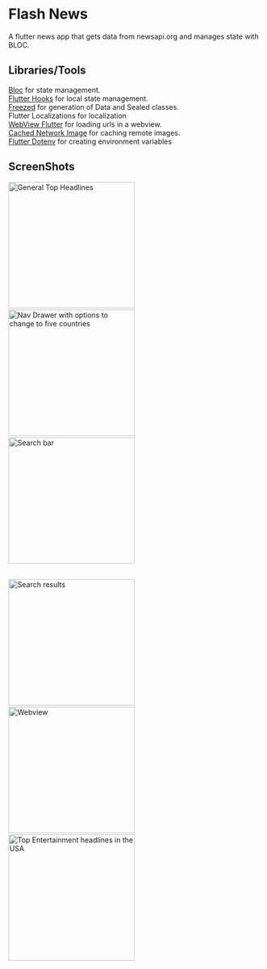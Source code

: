 # Flash News

A flutter news app that gets data from newsapi.org and manages state with BLOC.

## Libraries/Tools
[Bloc](https://pub.dev/packages/bloc) for state management.  
[Flutter Hooks](https://pub.dev/packages/flutter_hooks) for local state management.  
[Freezed](https://pub.dev/packages/freezed) for generation of Data and Sealed classes.  
Flutter Localizations for localization  
[WebView Flutter](https://pub.dev/packages/webview_flutter) for loading urls in a webview.  
[Cached Network Image](https://pub.dev/packages/cached_network_image) for caching remote images.  
[Flutter Dotenv](https://pub.dev/packages/flutter_dotenv) for creating environment variables  


## ScreenShots
  
<img src="https://github.com/nzikak/News-App/blob/main/screenshots/Screenshot1.jpg" width=250 alt="General Top Headlines"/>&nbsp;&nbsp;&nbsp;&nbsp;
<img src="https://github.com/nzikak/News-App/blob/main/screenshots/Screenshot2.jpg" width=250 alt="Nav Drawer with options to change to five countries" />&nbsp;&nbsp;&nbsp;&nbsp;
<img src="https://github.com/nzikak/News-App/blob/main/screenshots/Screenshot3.jpg" width=250 alt="Search bar" />  

<br>
<img src="https://github.com/nzikak/News-App/blob/main/screenshots/Screenshot4.jpg" width=250 alt="Search results"/>&nbsp;&nbsp;&nbsp;&nbsp;
<img src="https://github.com/nzikak/News-App/blob/main/screenshots/Screenshot5.jpg" width=250 alt="Webview" />&nbsp;&nbsp;&nbsp;&nbsp;
<img src="https://github.com/nzikak/News-App/blob/main/screenshots/Screenshot6.jpg" width=250 alt="Top Entertainment headlines in the USA" />  
